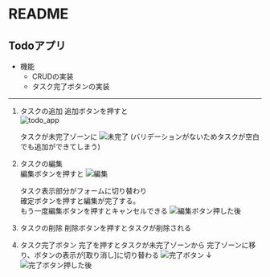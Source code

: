 # README

## Todoアプリ

* 機能  
    * CRUDの実装
    * タスク完了ボタンの実装
***
1. タスクの追加
    追加ボタンを押すと  
    ![todo_app](https://user-images.githubusercontent.com/64147954/94363245-eb55eb80-00fb-11eb-9846-7d250a4be9ce.PNG)

    タスクが未完了ゾーンに
    ![未完了](https://user-images.githubusercontent.com/64147954/94363290-20623e00-00fc-11eb-9792-bcdef9dbc275.PNG)
    (バリデーションがないためタスクが空白でも追加ができてしまう)


2. タスクの編集  
    編集ボタンを押すと
    ![編集](https://user-images.githubusercontent.com/64147954/94363314-6fa86e80-00fc-11eb-8d40-f6f7d6d4d01e.PNG)

    タスク表示部分がフォームに切り替わり  
    確定ボタンを押すと編集が完了する。  
    もう一度編集ボタンを押すとキャンセルできる
    ![編集ボタン押した後](https://user-images.githubusercontent.com/64147954/94363341-99fa2c00-00fc-11eb-9433-d8ae5e5e87d5.PNG)


3. タスクの削除
    削除ボタンを押すとタスクが削除される

4. タスク完了ボタン
    完了を押すとタスクが未完了ゾーンから
    完了ゾーンに移り、ボタンの表示が[取り消し]に切り替わる
    ![完了ボタン](https://user-images.githubusercontent.com/64147954/94363431-07a65800-00fd-11eb-8850-bbac0d5efe79.PNG)
    ↓
    ![完了ボタン押した後](https://user-images.githubusercontent.com/64147954/94363457-345a6f80-00fd-11eb-8077-90c78ec5494a.PNG)

    
